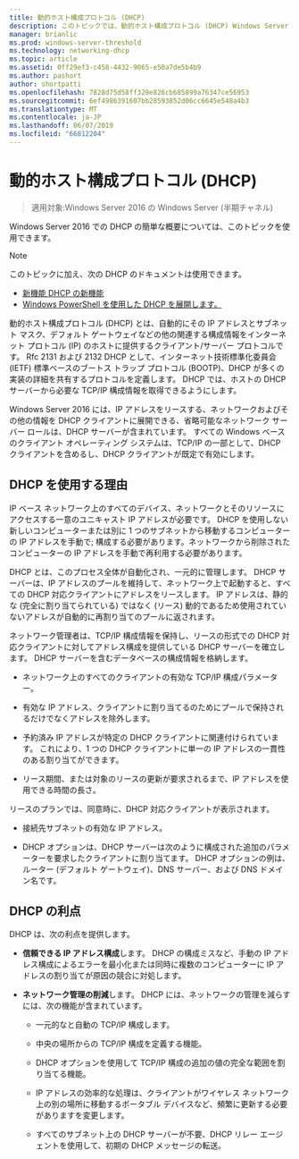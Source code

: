 ```yaml
---
title: 動的ホスト構成プロトコル (DHCP)
description: このトピックでは、動的ホスト構成プロトコル (DHCP) Windows Server 2016 での簡単な概要を説明します。
manager: brianlic
ms.prod: windows-server-threshold
ms.technology: networking-dhcp
ms.topic: article
ms.assetid: 0ff29ef3-c458-4432-9065-e50a7de5b4b9
ms.author: pashort
author: shortpatti
ms.openlocfilehash: 7828d75d58ff328e826cb685899a76347ce56953
ms.sourcegitcommit: 6ef4986391607bb28593852d06cc6645e548a4b3
ms.translationtype: MT
ms.contentlocale: ja-JP
ms.lasthandoff: 06/07/2019
ms.locfileid: "66812204"
---
```

# <a name="dynamic-host-configuration-protocol-dhcp"></a>動的ホスト構成プロトコル (DHCP)

>適用対象:Windows Server 2016 の Windows Server (半期チャネル)

Windows Server 2016 での DHCP の簡単な概要については、このトピックを使用できます。

> [!NOTE]
> このトピックに加え、次の DHCP のドキュメントは使用できます。
>
> - [新機能 DHCP の新機能](What-s-New-in-DHCP.md)
> - [Windows PowerShell を使用した DHCP を展開します。](dhcp-deploy-wps.md)

動的ホスト構成プロトコル (DHCP) とは、自動的にその IP アドレスとサブネット マスク、デフォルト ゲートウェイなどの他の関連する構成情報をインターネット プロトコル (IP) のホストに提供するクライアント/サーバー プロトコルです。 Rfc 2131 および 2132 DHCP として、インターネット技術標準化委員会 (IETF) 標準ベースのブートス トラップ プロトコル (BOOTP)、DHCP が多くの実装の詳細を共有するプロトコルを定義します。 DHCP では、ホストの DHCP サーバーから必要な TCP/IP 構成情報を取得できるようにします。

Windows Server 2016 には、IP アドレスをリースする、ネットワークおよびその他の情報を DHCP クライアントに展開できる、省略可能なネットワーク サーバー ロールは、DHCP サーバーが含まれています。 すべての Windows ベースのクライアント オペレーティング システムは、TCP/IP の一部として、DHCP クライアントを含めるし、DHCP クライアントが既定で有効にします。

## <a name="why-use-dhcp"></a>DHCP を使用する理由

IP ベース ネットワーク上のすべてのデバイス、ネットワークとそのリソースにアクセスする一意のユニキャスト IP アドレスが必要です。 DHCP を使用しない新しいコンピューターまたは別に 1 つのサブネットから移動するコンピューターの IP アドレスを手動で; 構成する必要があります。ネットワークから削除されたコンピューターの IP アドレスを手動で再利用する必要があります。

DHCP とは、このプロセス全体が自動化され、一元的に管理します。 DHCP サーバーは、IP アドレスのプールを維持して、ネットワーク上で起動すると、すべての DHCP 対応クライアントにアドレスをリースします。 IP アドレスは、静的な (完全に割り当てられている) ではなく (リース) 動的であるため使用されていないアドレスが自動的に再割り当てのプールに返されます。

ネットワーク管理者は、TCP/IP 構成情報を保持し、リースの形式での DHCP 対応クライアントに対してアドレス構成を提供している DHCP サーバーを確立します。 DHCP サーバーを含むデータベースの構成情報を格納します。

- ネットワーク上のすべてのクライアントの有効な TCP/IP 構成パラメーター。

- 有効な IP アドレス、クライアントに割り当てるのためにプールで保持されるだけでなくアドレスを除外します。

- 予約済み IP アドレスが特定の DHCP クライアントに関連付けられています。 これにより、1 つの DHCP クライアントに単一の IP アドレスの一貫性のある割り当てができます。

- リース期間、または対象のリースの更新が要求されるまで、IP アドレスを使用できる時間の長さ。

リースのプランでは、同意時に、DHCP 対応クライアントが表示されます。

- 接続先サブネットの有効な IP アドレス。  
  
- DHCP オプションは、DHCP サーバーは次のように構成された追加のパラメーターを要求したクライアントに割り当てます。 DHCP オプションの例は、ルーター (デフォルト ゲートウェイ)、DNS サーバー、および DNS ドメイン名です。

## <a name="benefits-of-dhcp"></a>DHCP の利点

DHCP は、次の利点を提供します。

- **信頼できる IP アドレス構成**します。 DHCP の構成ミスなど、手動の IP アドレス構成によるエラーを最小化または同時に複数のコンピューターに IP アドレスの割り当てが原因の競合に対処します。

- **ネットワーク管理の削減**します。 DHCP には、ネットワークの管理を減らすには、次の機能が含まれています。

    - 一元的なと自動の TCP/IP 構成します。

    - 中央の場所からの TCP/IP 構成を定義する機能。

    - DHCP オプションを使用して TCP/IP 構成の追加の値の完全な範囲を割り当てる機能。

    - IP アドレスの効率的な処理は、クライアントがワイヤレス ネットワーク上の別の場所に移動するポータブル デバイスなど、頻繁に更新する必要がありますを変更します。

    - すべてのサブネット上の DHCP サーバーが不要、DHCP リレー エージェントを使用して、初期の DHCP メッセージの転送。

